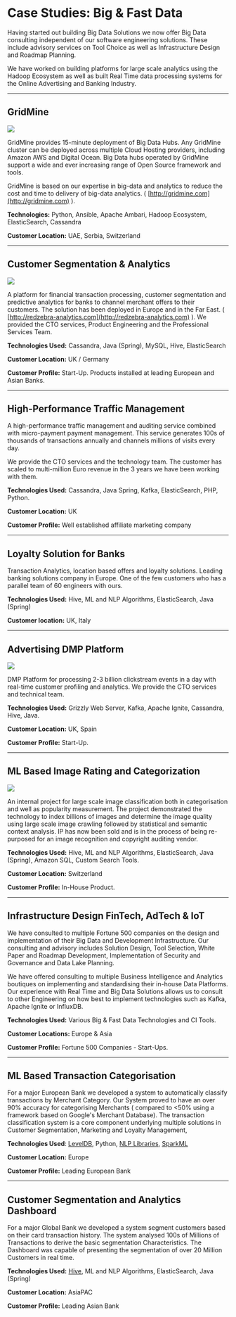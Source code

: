 # Case Studies: Big & Fast Data

Having started out building Big Data Solutions we now offer Big Data consulting independent of our software engineering solutions. These include advisory services on Tool Choice as well as Infrastructure Design and Roadmap Planning.

We have worked on building platforms for large scale analytics using the Hadoop Ecosystem as well as built Real Time data processing systems for the Online Advertising  and Banking Industry.

---

## GridMine

![](http://www.gridmine.com/images/product/clusterDesign.png)

GridMine provides 15-minute deployment of Big Data Hubs. Any GridMine cluster can be deployed across multiple Cloud Hosting providers, including Amazon AWS and Digital Ocean. Big Data hubs operated by GridMine support a wide and ever increasing range of Open Source framework and tools.

GridMine is based on our expertise in big-data and analytics to reduce the cost and time to delivery of big-data analytics. \( [http://gridmine.com](http://gridmine.com) \).

**Technologies:** Python, Ansible, Apache Ambari, Hadoop Ecosystem, ElasticSearch, Cassandra

**Customer Location:** UAE, Serbia, Switzerland

---

## Customer Segmentation & Analytics

![](http://finovate.com/wp-content/uploads/2015/01/d8b0af3e47fbaaea5daebb3b86d19f4e269648884.jpg)

A platform for financial transaction processing, customer segmentation and predictive analytics for banks to channel merchant offers to their customers. The solution has been deployed in Europe and in the Far East. \( [http://redzebra-analytics.com](http://redzebra-analytics.com) \). We provided the CTO services, Product Engineering and the Professional Services Team.

**Technologies Used:** Cassandra, Java \(Spring\), MySQL, Hive, ElasticSearch

**Customer Location:** UK / Germany

**Customer Profile:** Start-Up. Products installed at leading European and Asian Banks.

---

## High-Performance Traffic Management

A high-performance traffic management and auditing service combined with micro-payment payment management. This service generates 100s of thousands of transactions annually and channels millions of visits every day.

We provide the CTO services and the technology team. The customer has scaled to multi-million Euro revenue in the 3 years we have been working with them.

**Technologies Used:** Cassandra, Java Spring, Kafka, ElasticSearch, PHP, Python.

**Customer Location:** UK

**Customer Profile:** Well established affiliate marketing company

---

## Loyalty Solution for Banks

Transaction Analytics, location based offers and loyalty solutions. Leading banking solutions company in Europe. One of the few customers who has a parallel team of 60 engineers with ours.

**Technologies Used:** Hive, ML and NLP Algorithms,  ElasticSearch, Java \(Spring\)

**Customer location:** UK, Italy

---

## Advertising DMP Platform

![](http://www.richardpchapman.com/wp-content/uploads/2016/08/biddly-web-design-3-1600x961.jpg)

DMP Platform for processing 2-3 billion clickstream events in a day with real-time customer profiling and analytics. We provide the CTO services and technical team.

**Technologies Used:** Grizzly Web Server, Kafka, Apache Ignite, Cassandra, Hive, Java.

**Customer Location:** UK, Spain

**Customer Profile:** Start-Up.

---

## ML Based Image Rating and Categorization

![](https://scontent-vie1-1.xx.fbcdn.net/v/t1.0-9/600629_343930645712285_582335601_n.png?oh=1c4597015bdae9592f6c77302ed26a4e&oe=5A3B2EE3)

An internal project for large scale image classification both in categorisation and well as popularity measurement. The project demonstrated the technology to index billions of images and determine the image quality using large scale image crawling followed by statistical and semantic context analysis. IP has now been sold and is in the process of being re-purposed for an image recognition and copyright auditing vendor.

**Technologies Used:** Hive, ML and NLP Algorithms,  ElasticSearch, Java \(Spring\), Amazon SQL, Custom Search Tools.

**Customer Location:** Switzerland

**Customer Profile:** In-House Product.

---

## Infrastructure Design FinTech, AdTech & IoT

We have consulted to multiple Fortune 500 companies on the design and implementation of their Big Data and Development Infrastructure. Our consulting and advisory includes Solution Design, Tool Selection, White Paper and Roadmap Development, Implementation of Security and Governance and Data Lake Planning.

We have offered consulting to multiple Business Intelligence and Analytics boutiques on implementing and standardising their in-house Data Platforms. Our experience with Real Time and Big Data Solutions allows us to consult to other Engineering on how best to implement technologies such as Kafka, Apache Ignite or InfluxDB.

**Technologies Used:** Various Big & Fast Data Technologies and CI Tools.

**Customer Locations:** Europe & Asia

**Customer Profile:** Fortune 500 Companies - Start-Ups.

---

## ML Based Transaction Categorisation

For a major European Bank we developed a system to automatically classify transactions by Merchant Category. Our System proved to have an over 90% accuracy for categorising Merchants \( compared to &lt;50% using a framework based on Google's Merchant Database\). The transaction classification system is a core component underlying multiple solutions in Customer Segmentation, Marketing and Loyalty Management,

**Technologies Used**: [LevelDB](https://github.com/google/leveldb), Python, [NLP Libraries](https://elitedatascience.com/python-nlp-libraries), [SparkML](https://spark.apache.org/docs/latest/ml-guide.html)

**Customer Location:** Europe

**Customer Profile:** Leading European Bank

---

## Customer Segmentation and Analytics Dashboard

For a major Global Bank we developed a system segment customers based on their card transaction history. The system analysed 100s of Millions of Transactions to derive the basic segmentation Characteristics. The Dashboard was capable of presenting the segmentation of over 20 Million Customers in real time.

**Technologies Used:** [Hive](https://hive.apache.org/), ML and NLP Algorithms,  ElasticSearch, Java \(Spring\)

**Customer Location:** AsiaPAC

**Customer Profile:** Leading Asian Bank

## 



